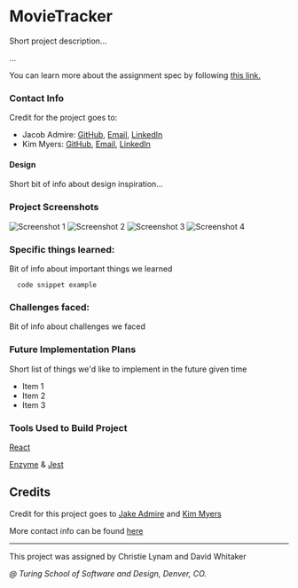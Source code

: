 # MovieTracker
Short project description... 

...

You can learn more about the assignment spec by following [this link.](https://github.com/turingschool-examples/movie-tracker)

### Contact Info
Credit for the project goes to:
- Jacob Admire: [GitHub](https://github.com/JakeAdmire), 
                [Email](mailto:JakeAdmire1@gmail.com),
                [LinkedIn](https://www.linkedin.com/in/jakeadmire)
- Kim Myers: [GitHub](https://github.com/kimmichurri), 
             [Email](mailto:kimberly.achkio@gmail.com),
             [LinkedIn](https://www.linkedin.com/in/kimberly-achkio-myers-85107a2b/)

#### Design
Short bit of info about design inspiration...
               
### Project Screenshots
 ![Screenshot 1](screenshot1.png)
 ![Screenshot 2](screenshot2.png)
 ![Screenshot 3](screenshot3.png)
 ![Screenshot 4](screenshot4.png)

### Specific things learned:
Bit of info about important things we learned
```
  code snippet example
```
### Challenges faced:
Bit of info about challenges we faced

### Future Implementation Plans
Short list of things we'd like to implement in the future given time
- Item 1
- Item 2
- Item 3

### Tools Used to Build Project
[React](https://reactjs.org/)

[Enzyme](https://airbnb.io/enzyme/) & [Jest](https://airbnb.io/enzyme/docs/guides/jest.html)

## Credits
Credit for this project goes to [Jake Admire](https://github.com/JakeAdmire) and [Kim Myers](https://github.com/kimmichurri)

More contact info can be found [here](https://github.com/JakeAdmire/MovieTracker#contact-info)

---
This project was assigned by Christie Lynam and David Whitaker 

*@ Turing School of Software and Design, Denver, CO.*

